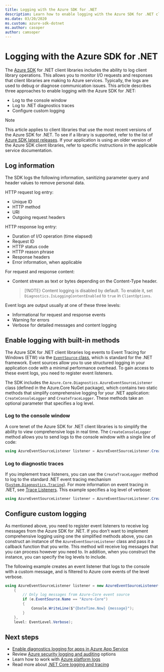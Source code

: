 ```yaml
---
title: Logging with the Azure SDK for .NET
description: Learn how to enable logging with the Azure SDK for .NET client libraries
ms.date: 03/20/2020
ms.custom: azure-sdk-dotnet
ms.author: casoper
author: camsoper
---
```


# Logging with the Azure SDK for .NET

The [Azure SDK](https://azure.microsoft.com/downloads/) for .NET client libraries includes the ability to log client library operations. This allows you to monitor I/O requests and responses that client libraries are making to Azure services. Typically, the logs are used to debug or diagnose communication issues. This article describes three approaches to enable logging with the Azure SDK for .NET:

- Log to the console window
- Log to .NET diagnostics traces
- Configure custom logging

> [!NOTE]
> This article applies to client libraries that use the most recent versions of the Azure SDK for .NET. To see if a library is supported, refer to the list of [Azure SDK latest releases](https://azure.github.io/azure-sdk/releases/latest/js.html). If your application is using an older version of the Azure SDK client libraries, refer to specific instructions in the applicable service documentation.

## Log information

The SDK logs the following information, sanitizing parameter query and header values to remove personal data.

HTTP request log entry:

- Unique ID
- HTTP method
- URI
- Outgoing request headers

HTTP response log entry:

- Duration of I/O operation (time elapsed)
- Request ID
- HTTP status code
- HTTP reason phrase
- Response headers
- Error information, when applicable

For request and response content:

- Content stream as text or bytes depending on the Content-Type header.
     > [!NOTE}
     > Content logging is disabled by default. To enable it, set `Diagnostics.IsLoggingContentEnabled` to `true` in `ClientOptions`.

Event logs are output usually at one of these three levels:

- Informational for request and response events
- Warning for errors
- Verbose for detailed messages and content logging

## Enable logging with built-in methods

The Azure SDK for .NET client libraries log events to Event Tracing for Windows (ETW) via the [`EventSource` class](/dotnet/api/system.diagnostics.tracing.eventsource), which is standard for the .NET framework. Event sources allow you to use structured logging in your application code with a minimal performance overhead. To gain access to these event logs, you need to register event listeners.

The SDK includes the `Azure.Core.Diagnostics.AzureEventSourceListener` class (defined in the Azure.Core NuGet package), which contains two static methods that simplify comprehensive logging for your .NET application: `CreateConsoleLogger` and `CreateTraceLogger`. These methods take an optional parameter that specifies a log level.

### Log to the console window

A core tenet of the Azure SDK for .NET client libraries is to simplify the ability to view comprehensive logs in real time. The `CreateConsoleLogger` method allows you to send logs to the console window with a single line of code:

```csharp
using AzureEventSourceListener listener = AzureEventSourceListener.CreateConsoleLogger();
```

### Log to diagnostic traces

If you implement trace listeners, you can use the `CreateTraceLogger` method to log to the standard .NET event tracing mechanism ([`System.Diagnostics.Tracing`](https://docs.microsoft.com/dotnet/api/system.diagnostics.tracing)). For more information on event tracing in .NET, see [Trace Listeners](https://docs.microsoft.com/dotnet/framework/debug-trace-profile/trace-listeners). This example specifies a log level of verbose:

```csharp
using AzureEventSourceListener listener = AzureEventSourceListener.CreateTraceLogger(EventLevel.Verbose);
```

## Configure custom logging

As mentioned above, you need to register event listeners to receive log messages from the Azure SDK for .NET. If you don’t want to implement comprehensive logging using one the simplified methods above, you can construct an instance of the `AzureEventSourceListener` class and pass it a callback function that you write. This method will receive log messages that you can process however you need to. In addition, when you construct the instance, you can specify the log levels to include.

The following example creates an event listener that logs to the console with a custom message, and is filtered to Azure core events of the level verbose.

```csharp
using AzureEventSourceListener listener = new AzureEventSourceListener((e, message) =>
    {
        // Only log messages from Azure-Core event source
        if (e.EventSource.Name == "Azure-Core")
        {
            Console.WriteLine($"{DateTime.Now} {message}");
        }
    },
    level: EventLevel.Verbose);
```

## Next steps

- [Enable diagnostics logging for apps in Azure App Service](https://docs.microsoft.com/azure/app-service/troubleshoot-diagnostic-logs)
- Review [Azure security logging and auditing](https://docs.microsoft.com/azure/security/fundamentals/log-audit) options
- Learn how to work with [Azure platform logs](https://docs.microsoft.com/azure/azure-monitor/platform/platform-logs-overview)
- Read more about [.NET Core logging and tracing](https://docs.microsoft.com/dotnet/core/diagnostics/logging-tracing)
